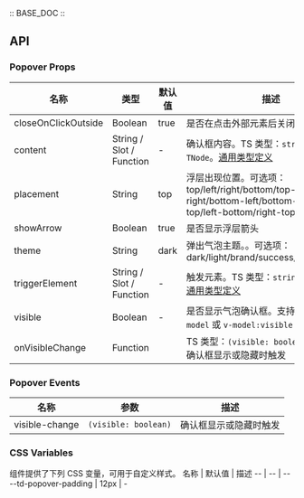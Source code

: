 :: BASE_DOC ::

## API

### Popover Props

名称 | 类型 | 默认值 | 描述 | 必传
-- | -- | -- | -- | --
closeOnClickOutside | Boolean | true | 是否在点击外部元素后关闭菜单  | N
content | String / Slot / Function | - | 确认框内容。TS 类型：`string \| TNode`。[通用类型定义](https://github.com/Tencent/tdesign-mobile-vue/blob/develop/src/common.ts) | N
placement | String | top | 浮层出现位置。可选项：top/left/right/bottom/top-left/top-right/bottom-left/bottom-right/left-top/left-bottom/right-top/right-bottom | N
showArrow | Boolean | true | 是否显示浮层箭头 | N
theme | String | dark | 弹出气泡主题。。可选项：dark/light/brand/success/warning/error | N
triggerElement | String / Slot / Function | - | 触发元素。TS 类型：`string \| TNode`。[通用类型定义](https://github.com/Tencent/tdesign-mobile-vue/blob/develop/src/common.ts) | N
visible | Boolean | - | 是否显示气泡确认框。支持语法糖 `v-model` 或 `v-model:visible` | N
onVisibleChange | Function |  | TS 类型：`(visible: boolean) => void`<br/>确认框显示或隐藏时触发 | N

### Popover Events

名称 | 参数 | 描述
-- | -- | --
visible-change | `(visible: boolean)` | 确认框显示或隐藏时触发

### CSS Variables

组件提供了下列 CSS 变量，可用于自定义样式。
名称 | 默认值 | 描述 
-- | -- | --
--td-popover-padding | 12px | -